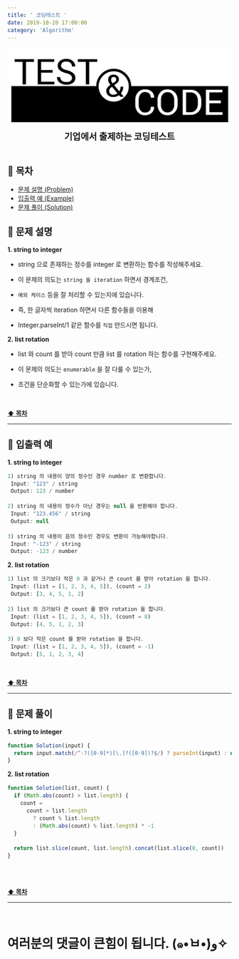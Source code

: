 ```yaml
---
title: ' 코딩테스트 '
date: 2019-10-20 17:00:00
category: 'Algorithm'
---
```


![](./images/logo.jpg)

<center><strong style="font-size: 20px;">기업에서 출제하는 코딩테스트</strong></center>

<br />

## **💎 목차**

- [문제 설명 (Problem)](#-문제-설명)
- [입출력 예 (Example)](#-입출력-예)
- [문제 풀이 (Solution)](#-문제-풀이)

## **📕 문제 설명**

**1. string to integer**

- string 으로 존재하는 정수를 integer 로 변환하는 함수를 작성해주세요.

- 이 문제의 의도는 `string 을 iteration` 하면서 경계조건,

- `예외 케이스` 등을 잘 처리할 수 있는지에 있습니다.

- 즉, 한 글자씩 iteration 하면서 다른 함수들을 이용해

- Integer.parseInt/1 같은 함수를 `직접` 만드시면 됩니다.

**2. list rotation**

- list 와 count 를 받아 count 만큼 list 를 rotation 하는 함수를 구현해주세요.

- 이 문제의 의도는 `enumerable` 을 잘 다룰 수 있는가,

- 조건을 단순화할 수 있는가에 있습니다.

<br />

**[⬆ 목차](#-목차)**

<hr />

## **📙 입출력 예**

**1. string to integer**

```js
1) string 의 내용이 양의 정수인 경우 number 로 변환합니다.
 Input: "123" / string
 Output: 123 / number

2) string 의 내용이 정수가 아닌 경우는 null 을 반환해야 합니다.
 Input: "123.456" / string
 Output: null

3) string 의 내용이 음의 정수인 경우도 변환이 가능해야합니다.
 Input: "-123" / string
 Output: -123 / number
```

**2. list rotation**

```js
1) list 의 크기보다 작은 0 과 같거나 큰 count 를 받아 rotation 을 합니다.
 Input: (list = [1, 2, 3, 4, 5]), (count = 2)
 Output: [3, 4, 5, 1, 2]

2) list 의 크기보다 큰 count 를 받아 rotation 을 합니다.
 Input: (list = [1, 2, 3, 4, 5]), (count = 8)
 Output: [4, 5, 1, 2, 3]

3) 0 보다 작은 count 를 받아 rotation 을 합니다.
 Input: (list = [1, 2, 3, 4, 5]), (count = -1)
 Output: [5, 1, 2, 3, 4]
```

<br />

**[⬆ 목차](#-목차)**

<hr />

## **📘 문제 풀이**

**1. string to integer**

```js
function Solution(input) {
  return input.match(/^-?([0-9]*)[\.]?([0-9])?$/) ? parseInt(input) : null
}
```

**2. list rotation**

```js
function Solution(list, count) {
  if (Math.abs(count) > list.length) {
    count =
      count > list.length
        ? count % list.length
        : (Math.abs(count) % list.length) * -1
  }

  return list.slice(count, list.length).concat(list.slice(0, count))
}
```

<br />

<br />

**[⬆ 목차](#-목차)**

<hr />

<br />

# 여러분의 댓글이 큰힘이 됩니다. (๑•̀ㅂ•́)و✧
